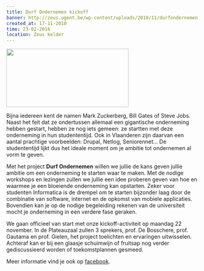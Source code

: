 ```yaml
---
title: Durf Ondernemen kickoff
banner: http://zeus.ugent.be/wp-content/uploads/2010/11/durfondernemen.jpg
created_at: 17-11-2010
time: 23-02-2016
location: Zeus kelder
---
```


<a href="https://zeus.ugent.be/wp-content/uploads/2010/11/durfondernemen.jpg"><img src="http://zeus.ugent.be/wp-content/uploads/2010/11/durfondernemen.jpg" alt="" title="Durf Ondernemen!" width="320" height="153" class="alignright size-full wp-image-620" /></a>

Bijna iedereen kent de namen Mark Zuckerberg, Bill Gates of Steve Jobs. Naast het feit dat ze ondertussen allemaal een gigantische onderneming hebben gestart, hebben ze nog iets gemeen: ze startten met deze onderneming in hun studententijd. Ook in Vlaanderen zijn daarvan een aantal prachtige voorbeelden: Drupal, Netlog, Seniorennet... De studententijd lijkt dus het ideale moment om je ambitie tot ondernemen al vorm te geven. 

Met het project <strong>Durf Ondernemen</strong> willen we jullie de kans geven jullie ambitie om een onderneming te starten waar te maken. Met de nodige workshops en lezingen zullen we jullie een idee proberen geven van hoe en waarmee je een bloeiende onderneming kan opstarten. Zeker voor studenten Informatica is de drempel om te starten bijzonder laag door de combinatie van software, internet en de opkomst van mobiele applicaties. Bovendien kan je op de nodige begeleiding rekenen van de universiteit mocht je onderneming in een verdere fase geraken.

We gaan officieel van start met onze kickoff-activiteit op maandag 22 november. In de Plateauzaal zullen 3 sprekers, prof. De Bosschere, prof. Gautama en prof. Gielen, het project toelichten en ervaringen uitwisselen. Achteraf kan er bij een glaasje schuimwijn of fruitsap nog verder gediscussieerd worden of toekomstplannen gesmeed.

Meer informatie vind je ook op <a href="http://www.facebook.com/event.php?eid=171016839594199">facebook</a>.